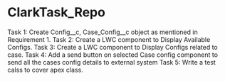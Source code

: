 # ClarkTask_Repo
Task 1: Create Config__c, Case_Config__c object as mentioned in Requirement 1.
Task 2: Create a LWC component to Display Available Configs.
Task 3: Create a LWC component to Display Configs related to case.
Task 4: Add a send button on selected Case config component to send all the cases config details to external system
Task 5: Write a test calss to cover apex class.